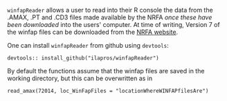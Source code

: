 `winfapReader` allows a user to read into their R console the data from the .AMAX, .PT and .CD3 files made available by the NRFA *once these have been downloaded* into the users' computer. At time of writing, Version 7 of the winfap files can be downloaded from the [NRFA website](https://nrfa.ceh.ac.uk/peak-flow-dataset). 

One can install `winfapReader` from github using `devtools`: 
 
```
devtools:: install_github("ilapros/winfapReader")
```


By default the functions assume that the winfap files are saved in the working directory, but this can be overwritten as in


```
read_amax(72014, loc_WinFapFiles = "locationWhereWINFAPfilesAre")
```



